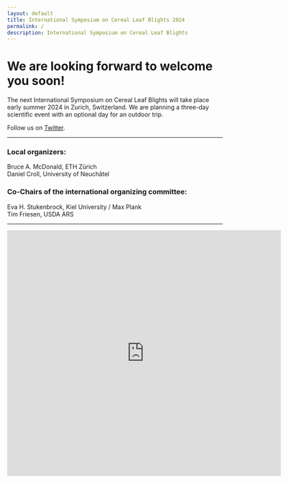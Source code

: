 ```yaml
---
layout: default
title: International Symposium on Cereal Leaf Blights 2024
permalink: /
description: International Symposium on Cereal Leaf Blights
---
```


# We are looking forward to welcome you soon!

The next International Symposium on Cereal Leaf Blights will take place early summer 2024 in Zurich, Switzerland. We are planning a three-day scientific event with an optional day for an outdoor trip.  

Follow us on [Twitter](https://twitter.com/isclb2024).  

---  

### Local organizers:  
Bruce A. McDonald, ETH Zürich  
Daniel Croll, University of Neuchâtel  

### Co-Chairs of the international organizing committee:  
Eva H. Stukenbrock, Kiel University / Max Plank  
Tim Friesen, USDA ARS  

---  

<iframe src="https://docs.google.com/forms/d/e/1FAIpQLSePpIBxb3tT6y8LkVUxRO1i6f6CyxNm1F-3YLgeAlNC0rMIHQ/viewform?embedded=true" width="640" height="574" frameborder="0" marginheight="0" marginwidth="0">Loading…</iframe>
